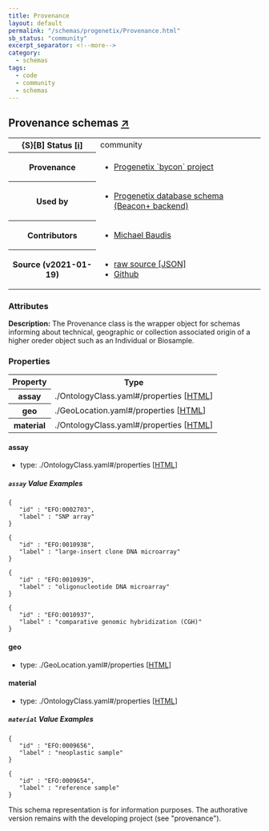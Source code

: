 ```yaml
---
title: Provenance
layout: default
permalink: "/schemas/progenetix/Provenance.html"
sb_status: "community"
excerpt_separator: <!--more-->
category:
  - schemas
tags:
  - code
  - community
  - schemas
---
```



<div id="schema-header-title">
  <h2>Provenance <span id="schema-header-title-project">schemas <a href="https://github.com/progenetix/schemas" target="_BLANK">&nearr;</a></span> </h2>
</div>

<table id="schema-header-table">
  <tr>
    <th>{S}[B] Status <a href="https://schemablocks.org/about/sb-status-levels.html">[i]</a></th>
    <td><div id="schema-header-status">community</div></td>
  </tr>

  <tr>
    <th>Provenance</th>
    <td>
      <ul>
<li><a href="https://github.com/progenetix/bycon/">Progenetix `bycon` project</a></li>
      </ul>
    </td>
  </tr>
  <tr>
    <th>Used by</th>
    <td>
      <ul>
<li><a href="https://github.com/progenetix/schemas/">Progenetix database schema (Beacon+ backend)</a></li>
      </ul>
    </td>
  </tr>

<!--more-->

  <tr>
    <th>Contributors</th>
    <td>
      <ul>
<li><a href="https://orcid.org/0000-0002-9903-4248">Michael Baudis</a></li>
      </ul>
    </td>
  </tr>
  <tr>
    <th>Source (v2021-01-19)</th>
    <td>
      <ul>
        <li><a href="current/Provenance.json" target="_BLANK">raw source [JSON]</a></li>
        <li><a href="https://github.com/progenetix/schemas/blob/master/schemas/Provenance.yaml" target="_BLANK">Github</a></li>
      </ul>
    </td>
  </tr>
</table>

<div id="schema-attributes-title">
  <h3>Attributes</h3>
</div>

  
__Description:__ The Provenance class is the wrapper object for schemas informing about technical, geographic or collection associated origin of a higher oreder object such as an Individual or Biosample.

### Properties

<table id="schema-properties-table">
  <tr>
    <th>Property</th>
    <th>Type</th>
  </tr>
  <tr>
    <th>assay</th>
    <td>./OntologyClass.yaml#/properties [<a href="./OntologyClass.html">HTML</a>]</td>
  </tr>
  <tr>
    <th>geo</th>
    <td>./GeoLocation.yaml#/properties [<a href="./GeoLocation.html">HTML</a>]</td>
  </tr>
  <tr>
    <th>material</th>
    <td>./OntologyClass.yaml#/properties [<a href="./OntologyClass.html">HTML</a>]</td>
  </tr>

</table>


#### assay

* type: ./OntologyClass.yaml#/properties [<a href="./OntologyClass.html">HTML</a>]



##### `assay` Value Examples  

```
{
   "id" : "EFO:0002703",
   "label" : "SNP array"
}
```
```
{
   "id" : "EFO:0010938",
   "label" : "large-insert clone DNA microarray"
}
```
```
{
   "id" : "EFO:0010939",
   "label" : "oligonucleotide DNA microarray"
}
```
```
{
   "id" : "EFO:0010937",
   "label" : "comparative genomic hybridization (CGH)"
}
```

#### geo

* type: ./GeoLocation.yaml#/properties [<a href="./GeoLocation.html">HTML</a>]




#### material

* type: ./OntologyClass.yaml#/properties [<a href="./OntologyClass.html">HTML</a>]



##### `material` Value Examples  

```
{
   "id" : "EFO:0009656",
   "label" : "neoplastic sample"
}
```
```
{
   "id" : "EFO:0009654",
   "label" : "reference sample"
}
```
<div id="schema-footer">
This schema representation is for information purposes. The authorative 
version remains with the developing project (see "provenance").
</div>


